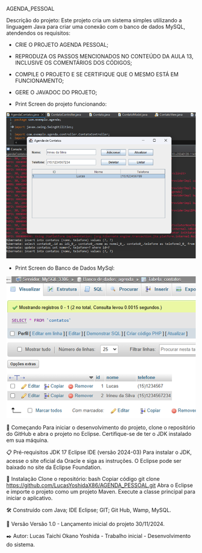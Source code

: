 AGENDA_PESSOAL

Descrição do projeto: Este projeto cria um sistema simples utilizando a linguagem Java para criar uma conexão com o banco de dados MySQL, atendendos os requisitos: 

- CRIE O PROJETO AGENDA PESSOAL;

- REPRODUZA OS PASSOS MENCIONADOS NO CONTEÚDO DA AULA 13, INCLUSIVE OS COMENTÁRIOS DOS CÓDIGOS;

- COMPILE O PROJETO E SE CERTIFIQUE QUE O MESMO ESTÁ EM FUNCIONAMENTO;

- GERE O JAVADOC DO PROJETO;

 - Print Screen do projeto funcionando:

  
![Acesso ao print screen ](https://github.com/LucasYoshidaX86/AGENDA_PESSOAL/blob/main/Captura%20de%20tela%202024-11-30%20211943.png)


- Print Screen do Banco de Dados MySql:

![Acesso ao print screen ](https://github.com/LucasYoshidaX86/AGENDA_PESSOAL/blob/main/Captura%20de%20tela%202024-11-30%20212835.png)


  



🚀 Começando Para iniciar o desenvolvimento do projeto, clone o repositório do GitHub e abra o projeto no Eclipse. Certifique-se de ter o JDK instalado em sua máquina.

📋 Pré-requisitos JDK 17 Eclipse IDE (versão 2024-03) Para instalar o JDK, acesse o site oficial da Oracle e siga as instruções. O Eclipse pode ser baixado no site da Eclipse Foundation.

🔧 Instalação Clone o repositório: bash Copiar código git clone https://github.com/LucasYoshidaX86/AGENDA_PESSOAL.git Abra o Eclipse e importe o projeto como um projeto Maven. Execute a classe principal para iniciar o aplicativo.

🛠️ Construído com Java; IDE Eclipse; GIT; Git Hub, Wamp, MySQL.

📌 Versão Versão 1.0 - Lançamento inicial do projeto 30/11/2024.

✒️ Autor: Lucas Taichi Okano Yoshida - Trabalho inicial - Desenvolvimento do sistema.
